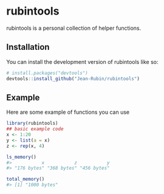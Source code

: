 
<!-- README.md is generated from README.Rmd. Please edit that file -->

# rubintools

<!-- badges: start -->

<!-- badges: end -->

rubintools is a personal collection of helper functions.

## Installation

You can install the development version of rubintools like so:

``` r
# install.packages("devtools")
devtools::install_github("Jean-Rubin/rubintools")
```

## Example

Here are some example of functions you can use

``` r
library(rubintools)
## basic example code
x <- 1:20
y <- list(a = x)
z <- rep(x, 4)

ls_memory()
#>           x           z           y 
#> "176 bytes" "368 bytes" "456 bytes"

total_memory()
#> [1] "1000 bytes"
```
